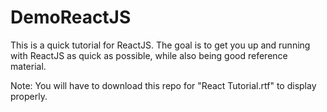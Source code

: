 # DemoReactJS
This is a quick tutorial for ReactJS. The goal is to get you up and running with ReactJS as quick as possible, while also being good reference material.

Note: You will have to download this repo for "React Tutorial.rtf" to display properly.